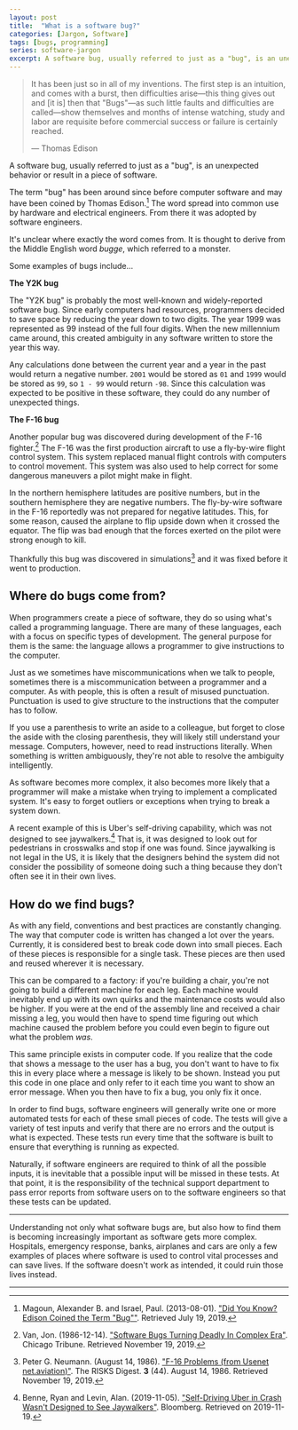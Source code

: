 ```yaml
---
layout: post
title:  "What is a software bug?"
categories: [Jargon, Software]
tags: [bugs, programming]
series: software-jargon
excerpt: A software bug, usually referred to just as a "bug", is an unexpected behavior or result in a piece of software.
---
```


> It has been just so in all of my inventions. The first step is an intuition, and comes with a burst, then difficulties arise&mdash;this thing gives out and [it is] then that "Bugs"&mdash;as such little faults and difficulties are called—show themselves and months of intense watching, study and labor are requisite before commercial success or failure is certainly reached.
> 
> &mdash; Thomas Edison

A software bug, usually referred to just as a "bug", is an unexpected behavior or result in a piece of software.

The term "bug" has been around since before computer software and may have been coined by Thomas Edison.[^ieee_edison_bug] The word spread into common use by hardware and electrical engineers. From there it was adopted by software engineers.

It's unclear where exactly the word comes from. It is thought to derive from the Middle English word *bugge*, which referred to a monster.

Some examples of bugs include…

**The Y2K bug**

The "Y2K bug" is probably the most well-known and widely-reported software bug. Since early computers had resources, programmers decided to save space by reducing the year down to two digits. The year 1999 was represented as 99 instead of the full four digits. When the new millennium came around, this created ambiguity in any software written to store the year this way.

Any calculations done between the current year and a year in the past would return a negative number. `2001` would be stored as `01` and `1999` would be stored as `99`, so `1 - 99` would return `-98`. Since this calculation was expected to be positive in these software, they could do any number of unexpected things.

**The F-16 bug**

Another popular bug was discovered during development of the F-16 fighter.[^chicagotrib_f16] The F-16 was the first production aircraft to use a fly-by-wire flight control system. This system replaced manual flight controls with computers to control movement. This system was also used to help correct for some dangerous maneuvers a pilot might make in flight.

In the northern hemisphere latitudes are positive numbers, but in the southern hemisphere they are negative numbers. The fly-by-wire software in the F-16 reportedly was not prepared for negative latitudes. This, for some reason, caused the airplane to flip upside down when it crossed the equator. The flip was bad enough that the forces exerted on the pilot were strong enough to kill.

Thankfully this bug was discovered in simulations[^risksdig_f16] and it was fixed before it went to production.

## Where do bugs come from?

When programmers create a piece of software, they do so using what's called a programming language. There are many of these languages, each with a focus on specific types of development. The general purpose for them is the same: the language allows a programmer to give instructions to the computer.

Just as we sometimes have miscommunications when we talk to people, sometimes there is a miscommunication between a programmer and a computer. As with people, this is often a result of misused punctuation. Punctuation is used to give structure to the instructions that the computer has to follow.

If you use a parenthesis to write an aside to a colleague, but forget to close the aside with the closing parenthesis, they will likely still understand your message. Computers, however, need to read instructions literally. When something is written ambiguously, they're not able to resolve the ambiguity intelligently.

As software becomes more complex, it also becomes more likely that a programmer will make a mistake when trying to implement a complicated system. It's easy to forget outliers or exceptions when trying to break a system down.

A recent example of this is Uber's self-driving capability, which was not designed to see jaywalkers.[^bloomberg_uber] That is, it was designed to look out for pedestrians in crosswalks and stop if one was found. Since jaywalking is not legal in the US, it is likely that the designers behind the system did not consider the possibility of someone doing such a thing because they don't often see it in their own lives.

## How do we find bugs?

As with any field, conventions and best practices are constantly changing. The way that computer code is written has changed a lot over the years. Currently, it is considered best to break code down into small pieces. Each of these pieces is responsible for a single task. These pieces are then used and reused wherever it is necessary.

This can be compared to a factory: if you're building a chair, you're not going to build a different machine for each leg. Each machine would inevitably end up with its own quirks and the maintenance costs would also be higher. If you were at the end of the assembly line and received a chair missing a leg, you would then have to spend time figuring out which machine caused the problem before you could even begin to figure out what the problem *was*.

This same principle exists in computer code. If you realize that the code that shows a message to the user has a bug, you don't want to have to fix this in every place where a message is likely to be shown. Instead you put this code in one place and only refer to it each time you want to show an error message. When you then have to fix a bug, you only fix it once.

In order to find bugs, software engineers will generally write one or more automated tests for each of these small pieces of code. The tests will give a variety of test inputs and verify that there are no errors and the output is what is expected. These tests run every time that the software is built to ensure that everything is running as expected.

Naturally, if software engineers are required to think of all the possible inputs, it is inevitable that a possible input will be missed in these tests. At that point, it is the responsibility of the technical support department to pass error reports from software users on to the software engineers so that these tests can be updated.

---

Understanding not only what software bugs are, but also how to find them is becoming increasingly important as software gets more complex. Hospitals, emergency response, banks, airplanes and cars are only a few examples of places where software is used to control vital processes and can save lives. If the software doesn't work as intended, it could ruin those lives instead.

---

[^chicagotrib_f16]: Van, Jon. (1986-12-14). ["Software Bugs Turning Deadly In Complex Era"][chicagotrib_f16]. Chicago Tribune. Retrieved November 19, 2019.
[^risksdig_f16]: Peter G. Neumann. (August 14, 1986). ["F-16 Problems (from Usenet net.aviation)"][risksdig_f16]. The RISKS Digest. **3** (44). August 14, 1986. Retrieved November 19, 2019.
[^bloomberg_uber]: Benne, Ryan and Levin, Alan. (2019-11-05). ["Self-Driving Uber in Crash Wasn't Designed to See Jaywalkers"][bloomberg_uber]. Bloomberg. Retrieved on 2019-11-19.
[^ieee_edison_bug]: Magoun, Alexander B. and Israel, Paul. (2013-08-01). ["Did You Know? Edison Coined the Term "Bug""][ieee_edison_bug]. Retrieved July 19, 2019.

[chicagotrib_f16]: https://www.chicagotribune.com/news/ct-xpm-1986-12-14-8604030475-story.html
[risksdig_f16]: http://catless.ncl.ac.uk/Risks/3.44.html#subj1
[bloomberg_uber]: https://www.bloomberg.com/news/articles/2019-11-05/self-driving-uber-in-crash-wasn-t-programmed-to-spot-jaywalkers
[ieee_edison_bug]: https://spectrum.ieee.org/the-institute/ieee-history/did-you-know-edison-coined-the-term-bug
